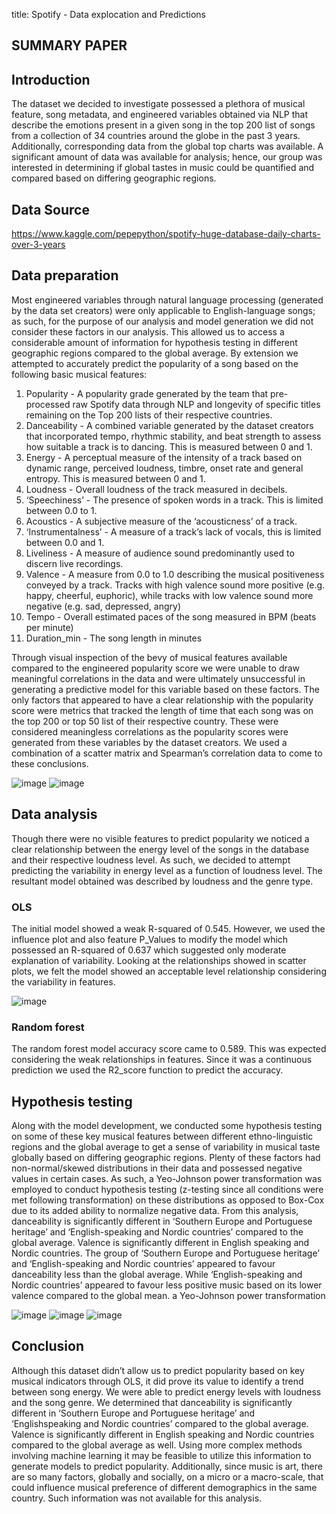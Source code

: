 title: Spotify - Data explocation and Predictions  

## SUMMARY PAPER 
##  Introduction

The dataset we decided to investigate possessed a plethora of musical feature, song metadata, and engineered
variables obtained via NLP that describe the emotions present in a given song in the top 200 list of songs from a
collection of 34 countries around the globe in the past 3 years. Additionally, corresponding data from the global top
charts was available. A significant amount of data was available for analysis; hence, our group was interested in
determining if global tastes in music could be quantified and compared based on differing geographic regions.

##  Data Source
https://www.kaggle.com/pepepython/spotify-huge-database-daily-charts-over-3-years

##  Data preparation
Most engineered variables through natural language processing (generated by the data set creators) were only
applicable to English-language songs; as such, for the purpose of our analysis and model generation we did not consider
these factors in our analysis. This allowed us to access a considerable amount of information for hypothesis testing in
different geographic regions compared to the global average. By extension we attempted to accurately predict the
popularity of a song based on the following basic musical features:
  1. Popularity - A popularity grade generated by the team that pre-processed raw Spotify data through NLP and longevity of specific titles remaining on the Top 200 lists of their      respective countries.
2. Danceability - A combined variable generated by the dataset creators that incorporated tempo, rhythmic stability, and beat
strength to assess how suitable a track is to dancing. This is measured between 0 and 1.
3. Energy - A perceptual measure of the intensity of a track based on dynamic range, perceived loudness, timbre, onset rate
and general entropy. This is measured between 0 and 1.
4. Loudness - Overall loudness of the track measured in decibels.
5. ‘Speechiness’ - The presence of spoken words in a track. This is limited between 0.0 to 1.
6. Acoustics - A subjective measure of the ‘acousticness’ of a track.
7. ‘Instrumentalness’ - A measure of a track’s lack of vocals, this is limited between 0.0 and 1.
8. Liveliness - A measure of audience sound predominantly used to discern live recordings.
9. Valence - A measure from 0.0 to 1.0 describing the musical positiveness conveyed by a track. Tracks with high valence
sound more positive (e.g. happy, cheerful, euphoric), while tracks with low valence sound more negative (e.g. sad,
depressed, angry)
10. Tempo - Overall estimated paces of the song measured in BPM (beats per minute)
11. Duration_min - The song length in minutes

Through visual inspection of the bevy of musical features available compared to the engineered popularity score we
were unable to draw meaningful correlations in the data and were ultimately unsuccessful in generating a predictive
model for this variable based on these factors. The only factors that appeared to have a clear relationship with the
popularity score were metrics that tracked the length of time that each song was on the top 200 or top 50 list of their
respective country. These were considered meaningless correlations as the popularity scores were generated from
these variables by the dataset creators. We used a combination of a scatter matrix and Spearman’s correlation data to
come to these conclusions.

![image](https://user-images.githubusercontent.com/73985225/131623609-eed0ab3e-e080-48c4-8b12-0ef1749772cf.png)
![image](https://user-images.githubusercontent.com/73985225/131623624-394499e7-28ff-41d8-9ecb-8a78845e6fe2.png)

##  Data analysis
Though there were no visible features to predict popularity we noticed a clear relationship between the energy level of
the songs in the database and their respective loudness level. As such, we decided to attempt predicting the variability
in energy level as a function of loudness level. The resultant model obtained was described by loudness and the genre
type.

### OLS
The initial model showed a weak R-squared of 0.545. However, we used the
influence plot and also feature P_Values to modify the model which possessed
an R-squared of 0.637 which suggested only moderate explanation of
variability. Looking at the relationships showed in scatter plots, we felt the model
showed an acceptable level relationship considering the variability in features.


![image](https://user-images.githubusercontent.com/73985225/131623740-08ad5ee1-0467-4745-bb7f-edd9424f464e.png)

### Random forest
The random forest model accuracy score came to 0.589. This was expected
considering the weak relationships in features. Since it was a continuous
prediction we used the R2_score function to predict the accuracy.

## Hypothesis testing
Along with the model development, we conducted some hypothesis testing on some of these key musical features
between different ethno-linguistic regions and the global average to get a sense of variability in musical taste globally
based on differing geographic regions.
Plenty of these factors had non-normal/skewed
distributions in their data and possessed negative
values in certain cases. As such, a Yeo-Johnson
power transformation was employed to conduct
hypothesis testing (z-testing since all conditions
were met following transformation) on these
distributions as opposed to Box-Cox due to its
added ability to normalize negative data.
From this analysis, danceability is significantly
different in ‘Southern Europe and Portuguese
heritage’ and ‘English-speaking and Nordic
countries’ compared to the global average.
Valence is significantly different in English
speaking and Nordic countries. The group of
‘Southern Europe and Portuguese heritage’ and
‘English-speaking and Nordic countries’ appeared to
favour danceability less than the global average.
While ‘English-speaking and Nordic countries’
appeared to favour less positive music based on its
lower valence compared to the global mean.
a Yeo-Johnson power transformation

![image](https://user-images.githubusercontent.com/73985225/131623991-75649786-63ce-475b-a302-cd943c7140f0.png)
![image](https://user-images.githubusercontent.com/73985225/131623998-b6462a15-bd06-40d8-b15c-20fa25f2cee7.png)
![image](https://user-images.githubusercontent.com/73985225/131624007-b70be6fc-89d0-4ed1-b2e4-7e970fef8adc.png)


##  Conclusion
Although this dataset didn’t allow us to predict popularity based on key musical indicators through OLS, it did prove its
value to identify a trend between song energy. We were able to predict energy levels with loudness and the song genre.
We determined that danceability is significantly different in ‘Southern Europe and Portuguese heritage’ and ‘Englishspeaking
and Nordic countries’ compared to the global average. Valence is significantly different in English speaking
and Nordic countries compared to the global average as well. Using more complex methods involving machine learning
it may be feasible to utilize this information to generate models to predict popularity. Additionally, since music is art,
there are so many factors, globally and socially, on a micro or a macro-scale, that could influence musical preference
of different demographics in the same country. Such information was not available for this analysis.

